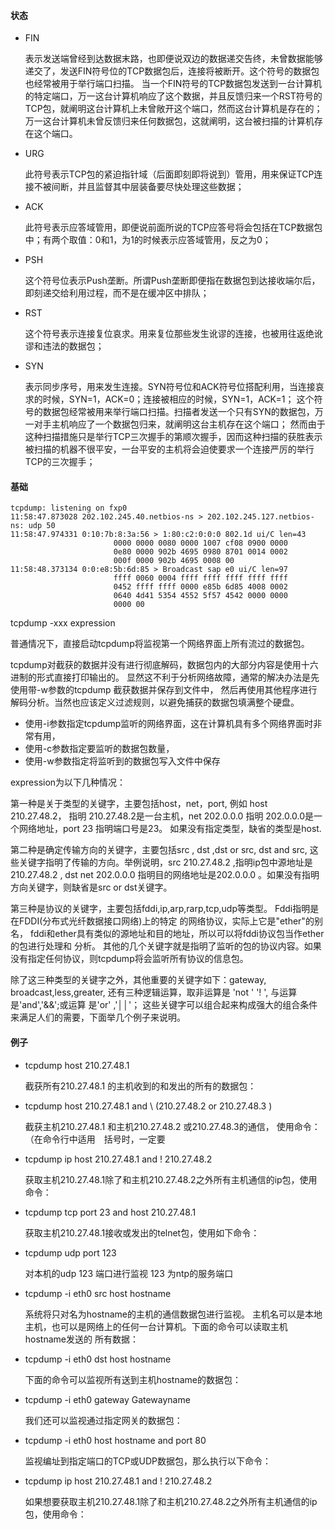 #### 状态 ####

* FIN

    表示发送端曾经到达数据末路，也即便说双边的数据递交告终，未曾数据能够递交了，发送FIN符号位的TCP数据包后，连接将被断开。这个符号的数据包也经常被用于举行端口扫描。
    当一个FIN符号的TCP数据包发送到一台计算机的特定端口，万一这台计算机响应了这个数据，并且反馈归来一个RST符号的TCP包，就阐明这台计算机上未曾敞开这个端口，然而这台计算机是存在的；
    万一这台计算机未曾反馈归来任何数据包，这就阐明，这台被扫描的计算机存在这个端口。

* URG

    此符号表示TCP包的紧迫指针域（后面即刻即将说到）管用，用来保证TCP连接不被间断，并且监督其中层装备要尽快处理这些数据；

* ACK

    此符号表示应答域管用，即便说前面所说的TCP应答号将会包括在TCP数据包中；有两个取值：0和1，为1的时候表示应答域管用，反之为0；

* PSH

    这个符号位表示Push垄断。所谓Push垄断即便指在数据包到达接收端尔后，即刻递交给利用过程，而不是在缓冲区中排队；

* RST

    这个符号表示连接复位哀求。用来复位那些发生讹谬的连接，也被用往返绝讹谬和违法的数据包；

* SYN

    表示同步序号，用来发生连接。SYN符号位和ACK符号位搭配利用，当连接哀求的时候，SYN=1，ACK=0；连接被相应的时候，SYN=1，ACK=1；
    这个符号的数据包经常被用来举行端口扫描。扫描者发送一个只有SYN的数据包，万一对手主机响应了一个数据包归来，就阐明这台主机存在这个端口；
    然而由于这种扫描措施只是举行TCP三次握手的第顺次握手，因而这种扫描的获胜表示被扫描的机器不很平安，一台平安的主机将会迫使要求一个连接严厉的举行TCP的三次握手；


#### 基础 ####

    tcpdump: listening on fxp0
    11:58:47.873028 202.102.245.40.netbios-ns > 202.102.245.127.netbios-ns: udp 50
    11:58:47.974331 0:10:7b:8:3a:56 > 1:80:c2:0:0:0 802.1d ui/C len=43
                           0000 0000 0080 0000 1007 cf08 0900 0000
                           0e80 0000 902b 4695 0980 8701 0014 0002
                           000f 0000 902b 4695 0008 00
    11:58:48.373134 0:0:e8:5b:6d:85 > Broadcast sap e0 ui/C len=97
                           ffff 0060 0004 ffff ffff ffff ffff ffff
                           0452 ffff ffff 0000 e85b 6d85 4008 0002
                           0640 4d41 5354 4552 5f57 4542 0000 0000
                           0000 00

tcpdump -xxx expression

普通情况下，直接启动tcpdump将监视第一个网络界面上所有流过的数据包。

tcpdump对截获的数据并没有进行彻底解码，数据包内的大部分内容是使用十六进制的形式直接打印输出的。
显然这不利于分析网络故障，通常的解决办法是先使用带-w参数的tcpdump 截获数据并保存到文件中，
然后再使用其他程序进行解码分析。当然也应该定义过滤规则，以避免捕获的数据包填满整个硬盘。

* 使用-i参数指定tcpdump监听的网络界面，这在计算机具有多个网络界面时非常有用，
* 使用-c参数指定要监听的数据包数量，
* 使用-w参数指定将监听到的数据包写入文件中保存


expression为以下几种情况：

第一种是关于类型的关键字，主要包括host，net，port, 例如 host 210.27.48.2，
指明 210.27.48.2是一台主机，net 202.0.0.0 指明 202.0.0.0是一个网络地址，port 23 指明端口号是23。
如果没有指定类型，缺省的类型是host.

第二种是确定传输方向的关键字，主要包括src , dst ,dst or src, dst and src,
这些关键字指明了传输的方向。举例说明，src 210.27.48.2 ,指明ip包中源地址是210.27.48.2 ,
dst net 202.0.0.0 指明目的网络地址是202.0.0.0 。如果没有指明方向关键字，则缺省是src or dst关键字。

第三种是协议的关键字，主要包括fddi,ip,arp,rarp,tcp,udp等类型。
Fddi指明是在FDDI(分布式光纤数据接口网络)上的特定 的网络协议，实际上它是"ether"的别名，
fddi和ether具有类似的源地址和目的地址，所以可以将fddi协议包当作ether的包进行处理和 分析。
其他的几个关键字就是指明了监听的包的协议内容。如果没有指定任何协议，则tcpdump将会监听所有协议的信息包。

除了这三种类型的关键字之外，其他重要的关键字如下：gateway, broadcast,less,greater,
还有三种逻辑运算，取非运算是 'not ' '! ', 与运算是'and','&&';或运算 是'or' ,'││'；
这些关键字可以组合起来构成强大的组合条件来满足人们的需要，下面举几个例子来说明。


#### 例子 ####

* tcpdump host 210.27.48.1

  截获所有210.27.48.1 的主机收到的和发出的所有的数据包：

* tcpdump host 210.27.48.1 and \ (210.27.48.2 or 210.27.48.3 \)

  截获主机210.27.48.1 和主机210.27.48.2 或210.27.48.3的通信，
使用命令：（在命令行中适用　括号时，一定要

* tcpdump ip host 210.27.48.1 and ! 210.27.48.2

  获取主机210.27.48.1除了和主机210.27.48.2之外所有主机通信的ip包，使用命令：

* tcpdump tcp port 23 and host 210.27.48.1

  获取主机210.27.48.1接收或发出的telnet包，使用如下命令：

* tcpdump udp port 123

  对本机的udp 123 端口进行监视 123 为ntp的服务端口

* tcpdump -i eth0 src host hostname

  系统将只对名为hostname的主机的通信数据包进行监视。
主机名可以是本地主机，也可以是网络上的任何一台计算机。下面的命令可以读取主机hostname发送的
所有数据：

* tcpdump -i eth0 dst host hostname

  下面的命令可以监视所有送到主机hostname的数据包：

* tcpdump -i eth0 gateway Gatewayname

  我们还可以监视通过指定网关的数据包：

* tcpdump -i eth0 host hostname and port 80

  监视编址到指定端口的TCP或UDP数据包，那么执行以下命令：

* tcpdump ip host 210.27.48.1 and ! 210.27.48.2

  如果想要获取主机210.27.48.1除了和主机210.27.48.2之外所有主机通信的ip包，使用命令：
